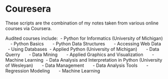 # Couresera
These scripts are the combination of my notes taken from various online courses via Coursera.

Audited courses include:
  - Python for Informatics (University of Michigan)
       - Python Basics
       - Python Data Structures
       - Accessing Web Data
       - Using Databases
  - Applied Python (University of Michigan)
       - Data Querry
       - Data Mining
       - Applied Graphics and Visualization
       - Machine Learning
  - Data Analysis and Interpretation in Python (University of Wesleyan)
       - Data Management
       - Data Analysis Tools
       - Regression Modeling
       - Machine Learning
  
